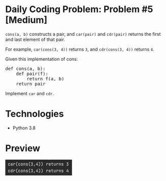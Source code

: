 # Daily Coding Problem: Problem #5 [Medium]

`cons(a, b)` constructs a pair, and `car(pair)` and `cdr(pair)` returns the first and last element of that pair. 

For example, `car(cons(3, 4))` returns `3`, and `cdr(cons(3, 4))` returns `4`.

Given this implementation of cons:

<pre>
def cons(a, b):
    def pair(f):
        return f(a, b)
    return pair
</pre>

Implement `car` and `cdr`.

# Technologies

* Python 3.8

# Preview

![](https://github.com/mglacayo07/DailyCodingProblem5/blob/main/preview.png)
